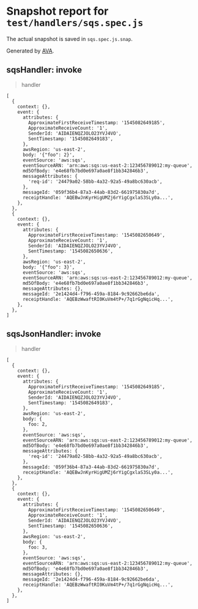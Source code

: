 # Snapshot report for `test/handlers/sqs.spec.js`

The actual snapshot is saved in `sqs.spec.js.snap`.

Generated by [AVA](https://avajs.dev).

## sqsHandler: invoke

> handler

    [
      {
        context: {},
        event: {
          attributes: {
            ApproximateFirstReceiveTimestamp: '1545082649185',
            ApproximateReceiveCount: '1',
            SenderId: 'AIDAIENQZJOLO23YVJ4VO',
            SentTimestamp: '1545082649183',
          },
          awsRegion: 'us-east-2',
          body: '{"foo": 2}',
          eventSource: 'aws:sqs',
          eventSourceARN: 'arn:aws:sqs:us-east-2:123456789012:my-queue',
          md5OfBody: 'e4e68fb7bd0e697a0ae8f1bb342846b3',
          messageAttributes: {
            'req-id': '24479a02-58bb-4a32-92a5-49a8bc630acb',
          },
          messageId: '059f36b4-87a3-44ab-83d2-661975830a7d',
          receiptHandle: 'AQEBwJnKyrHigUMZj6rYigCgxlaS3SLy0a...',
        },
      },
      {
        context: {},
        event: {
          attributes: {
            ApproximateFirstReceiveTimestamp: '1545082650649',
            ApproximateReceiveCount: '1',
            SenderId: 'AIDAIENQZJOLO23YVJ4VO',
            SentTimestamp: '1545082650636',
          },
          awsRegion: 'us-east-2',
          body: '{"foo": 3}',
          eventSource: 'aws:sqs',
          eventSourceARN: 'arn:aws:sqs:us-east-2:123456789012:my-queue',
          md5OfBody: 'e4e68fb7bd0e697a0ae8f1bb342846b3',
          messageAttributes: {},
          messageId: '2e1424d4-f796-459a-8184-9c92662be6da',
          receiptHandle: 'AQEBzWwaftRI0KuVm4tP+/7q1rGgNqicHq...',
        },
      },
    ]

## sqsJsonHandler: invoke

> handler

    [
      {
        context: {},
        event: {
          attributes: {
            ApproximateFirstReceiveTimestamp: '1545082649185',
            ApproximateReceiveCount: '1',
            SenderId: 'AIDAIENQZJOLO23YVJ4VO',
            SentTimestamp: '1545082649183',
          },
          awsRegion: 'us-east-2',
          body: {
            foo: 2,
          },
          eventSource: 'aws:sqs',
          eventSourceARN: 'arn:aws:sqs:us-east-2:123456789012:my-queue',
          md5OfBody: 'e4e68fb7bd0e697a0ae8f1bb342846b3',
          messageAttributes: {
            'req-id': '24479a02-58bb-4a32-92a5-49a8bc630acb',
          },
          messageId: '059f36b4-87a3-44ab-83d2-661975830a7d',
          receiptHandle: 'AQEBwJnKyrHigUMZj6rYigCgxlaS3SLy0a...',
        },
      },
      {
        context: {},
        event: {
          attributes: {
            ApproximateFirstReceiveTimestamp: '1545082650649',
            ApproximateReceiveCount: '1',
            SenderId: 'AIDAIENQZJOLO23YVJ4VO',
            SentTimestamp: '1545082650636',
          },
          awsRegion: 'us-east-2',
          body: {
            foo: 3,
          },
          eventSource: 'aws:sqs',
          eventSourceARN: 'arn:aws:sqs:us-east-2:123456789012:my-queue',
          md5OfBody: 'e4e68fb7bd0e697a0ae8f1bb342846b3',
          messageAttributes: {},
          messageId: '2e1424d4-f796-459a-8184-9c92662be6da',
          receiptHandle: 'AQEBzWwaftRI0KuVm4tP+/7q1rGgNqicHq...',
        },
      },
    ]
